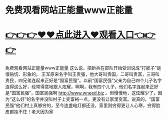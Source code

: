# 免费观看网站正能量www正能量

# <a href="https://github.com/bitezs/bite/issues/1">👉👉👉♥♥点此进入♥观看入口👈👉👉</a>

免费观看网站正能量www正能量
这么说，把新兵在部队开始受训说成“打胚子”是很贴切、形象的。
王军原来名字叫王贵强，他大哥叫贵国，二哥叫贵富，三哥叫贵民，四兄弟连起来正好是“国富民强”。以前“国富民强”父亲为自己四个儿子名字连得这么好，经常得意地跟人炫耀，啊啊，我有四个儿子，他们名字连起来正好是“国富民强”，国富民强啊
http://www.wneed.biz
。但慢慢地，这炫耀少了，因为“这么好”的名字并没叫村子上变富裕一点，更没有让家里变富。说真的，“国富民强”他们村上真够穷的，至今连盏电灯都还没，家里则穷得更让人心寒，穷得脸皮都挂不住！老大因为家
